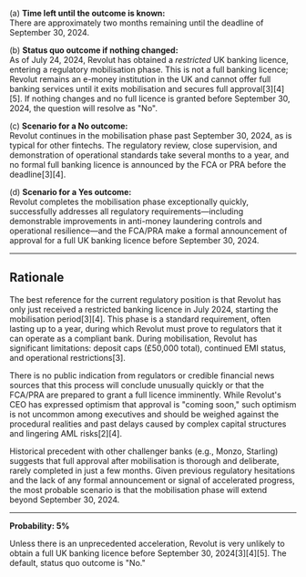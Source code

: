 (a) **Time left until the outcome is known:**  
There are approximately two months remaining until the deadline of September 30, 2024.

(b) **Status quo outcome if nothing changed:**  
As of July 24, 2024, Revolut has obtained a *restricted* UK banking licence, entering a regulatory mobilisation phase. This is not a full banking licence; Revolut remains an e-money institution in the UK and cannot offer full banking services until it exits mobilisation and secures full approval[3][4][5]. If nothing changes and no full licence is granted before September 30, 2024, the question will resolve as "No".

(c) **Scenario for a No outcome:**  
Revolut continues in the mobilisation phase past September 30, 2024, as is typical for other fintechs. The regulatory review, close supervision, and demonstration of operational standards take several months to a year, and no formal full banking licence is announced by the FCA or PRA before the deadline[3][4].

(d) **Scenario for a Yes outcome:**  
Revolut completes the mobilisation phase exceptionally quickly, successfully addresses all regulatory requirements—including demonstrable improvements in anti-money laundering controls and operational resilience—and the FCA/PRA make a formal announcement of approval for a full UK banking licence before September 30, 2024.

---

## Rationale

The best reference for the current regulatory position is that Revolut has only just received a restricted banking licence in July 2024, starting the mobilisation period[3][4]. This phase is a standard requirement, often lasting up to a year, during which Revolut must prove to regulators that it can operate as a compliant bank. During mobilisation, Revolut has significant limitations: deposit caps (£50,000 total), continued EMI status, and operational restrictions[3].

There is no public indication from regulators or credible financial news sources that this process will conclude unusually quickly or that the FCA/PRA are prepared to grant a full licence imminently. While Revolut's CEO has expressed optimism that approval is "coming soon," such optimism is not uncommon among executives and should be weighed against the procedural realities and past delays caused by complex capital structures and lingering AML risks[2][4].

Historical precedent with other challenger banks (e.g., Monzo, Starling) suggests that full approval after mobilisation is thorough and deliberate, rarely completed in just a few months. Given previous regulatory hesitations and the lack of any formal announcement or signal of accelerated progress, the most probable scenario is that the mobilisation phase will extend beyond September 30, 2024.

---

**Probability: 5%**

Unless there is an unprecedented acceleration, Revolut is very unlikely to obtain a full UK banking licence before September 30, 2024[3][4][5]. The default, status quo outcome is "No."